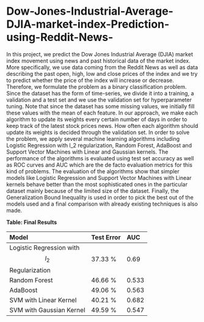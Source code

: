 # Dow-Jones-Industrial-Average-DJIA-market-index-Prediction-using-Reddit-News-

In this project, we predict the Dow Jones Industrial Average (DJIA) market index movement using news and past historical data of the market index. More specifically, we use data coming from the Reddit News as well as data describing the past open, high, low and close prices of the index and we try to predict whether the price of the index will increase or decrease. Therefore, we formulate the problem as a binary classification problem. Since the dataset has the form of time-series, we divide it into a training, a validation and a test set and we use the validation set for hyperparameter tuning. Note that since the dataset has some missing values, we initially fill these values with the mean of each feature. In our approach, we make each algorithm to update its weights every certain number of days in order to keep track of the latest stock prices news. How often each algorithm should update its weights is decided through the validation set. In order to solve the problem, we apply several machine learning algorithms including Logistic Regression with l_2 regularization, Random Forest, AdaBoost and Support Vector Machines with Linear and Gaussian kernels. The performance of the algorithms is evaluated using test set accuracy as well as ROC curves and AUC which are the de facto evaluation metrics for this kind of problems. The evaluation of the algorithms show that simpler models like Logistic Regression and Support Vector Machines with Linear kernels behave better than the most sophisticated ones in the particular dataset mainly because of the limited size of the dataset.  Finally, the Generalization Bound Inequality is used in order to pick the best out of the models used and a final comparison with already existing techniques is also made.


   **Table: Final Results**



|      Model 			| Test Error  	| AUC     	|  
|:-----------------	|:-----------	|:-----------	|
| Logistic Regression with $$l_2$$ Regularization           	| 37.33 %        | 0.69        | 
| Random Forest          	| 46.66 %        | 0.533        |
| AdaBoost           	| 49.06 %        | 0.563        |
| SVM with Linear Kernel           	| 40.21 %        | 0.682        |
| SVM with Gaussian Kernel           	| 49.59 %        | 0.547        |


